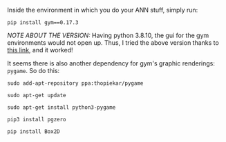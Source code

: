 

Inside the environment in which you do your ANN stuff, simply run:

```
pip install gym==0.17.3
```

*NOTE ABOUT THE VERSION:* Having python 3.8.10, the gui for the gym environments would not open up. Thus, I tried the above version thanks to [this link](https://stackoverflow.com/questions/73667333/open-ai-gym-environments-dont-render-dont-show-at-all), and it worked!

It seems there is also another dependency for gym's graphic renderings: `pygame`. So do this:

```
sudo add-apt-repository ppa:thopiekar/pygame

sudo apt-get update

sudo apt-get install python3-pygame

pip3 install pgzero

pip install Box2D
```
